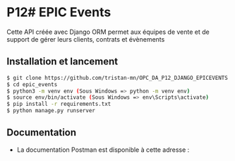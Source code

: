 # P12# EPIC Events

Cette API créée avec Django ORM permet aux équipes de vente et de support de gérer leurs clients, contrats et évènements

## Installation et lancement

```bash
$ git clone https://github.com/tristan-mn/OPC_DA_P12_DJANGO_EPICEVENTS.git
$ cd epic_events
$ python3 -m venv env (Sous Windows => python -m venv env)
$ source env/bin/activate (Sous Windows => env\Scripts\activate)
$ pip install -r requirements.txt
$ python manage.py runserver
```


## Documentation

- La documentation Postman est disponible à cette adresse :
